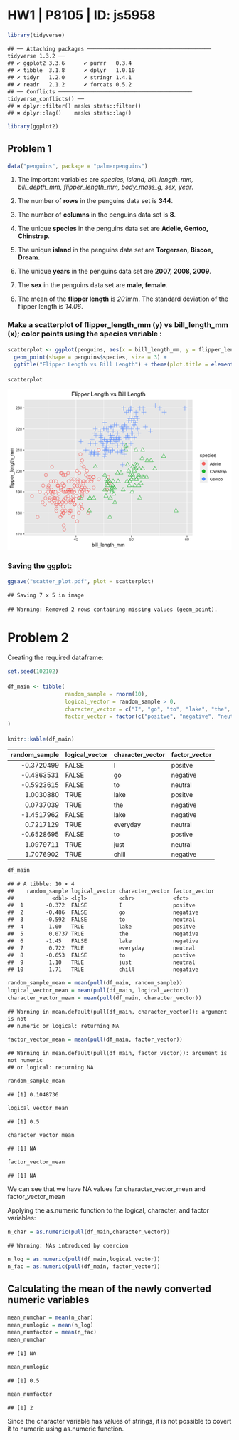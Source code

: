 HW1 \| P8105 \| ID: js5958
================

``` r
library(tidyverse)
```

    ## ── Attaching packages ─────────────────────────────────────── tidyverse 1.3.2 ──
    ## ✔ ggplot2 3.3.6      ✔ purrr   0.3.4 
    ## ✔ tibble  3.1.8      ✔ dplyr   1.0.10
    ## ✔ tidyr   1.2.0      ✔ stringr 1.4.1 
    ## ✔ readr   2.1.2      ✔ forcats 0.5.2 
    ## ── Conflicts ────────────────────────────────────────── tidyverse_conflicts() ──
    ## ✖ dplyr::filter() masks stats::filter()
    ## ✖ dplyr::lag()    masks stats::lag()

``` r
library(ggplot2)
```

## Problem 1

``` r
data("penguins", package = "palmerpenguins")
```

1)  The important variables are *species, island, bill_length_mm,
    bill_depth_mm, flipper_length_mm, body_mass_g, sex, year*.

2)  The number of **rows** in the penguins data set is **344**.

3)  The number of **columns** in the penguins data set is **8**.

4)  The unique **species** in the penguins data set are **Adelie,
    Gentoo, Chinstrap**.

5)  The unique **island** in the penguins data set are **Torgersen,
    Biscoe, Dream**.

6)  The unique **years** in the penguins data set are **2007, 2008,
    2009**.

7)  The **sex** in the penguins data set are **male, female**.

8)  The mean of the **flipper length** is *201*mm. The standard
    deviation of the flipper length is *14.06*.

### Make a scatterplot of flipper_length_mm (y) vs bill_length_mm (x); color points using the species variable :

``` r
scatterplot <- ggplot(penguins, aes(x = bill_length_mm, y = flipper_length_mm, color = species)) +
  geom_point(shape = penguins$species, size = 3) +
  ggtitle("Flipper Length vs Bill Length") + theme(plot.title = element_text(hjust = 0.5))

scatterplot
```

![](hw1_p8105_js5958_files/figure-gfm/Creating%20scatterplot-1.png)<!-- -->

### Saving the ggplot:

``` r
ggsave("scatter_plot.pdf", plot = scatterplot)
```

    ## Saving 7 x 5 in image

    ## Warning: Removed 2 rows containing missing values (geom_point).

# Problem 2

Creating the required dataframe:

``` r
set.seed(102102)

df_main <- tibble(
                  random_sample = rnorm(10),
                  logical_vector = random_sample > 0,
                  character_vector = c("I", "go", "to", "lake", "the", "lake", "everyday", "to","just", "chill"),
                  factor_vector = factor(c("positve", "negative", "neutral", "positve", "negative", "negative", "neutral", "postive", "neutral", "negative")),
)

knitr::kable(df_main)
```

| random_sample | logical_vector | character_vector | factor_vector |
|--------------:|:---------------|:-----------------|:--------------|
|    -0.3720499 | FALSE          | I                | positve       |
|    -0.4863531 | FALSE          | go               | negative      |
|    -0.5923615 | FALSE          | to               | neutral       |
|     1.0030880 | TRUE           | lake             | positve       |
|     0.0737039 | TRUE           | the              | negative      |
|    -1.4517962 | FALSE          | lake             | negative      |
|     0.7217129 | TRUE           | everyday         | neutral       |
|    -0.6528695 | FALSE          | to               | postive       |
|     1.0979711 | TRUE           | just             | neutral       |
|     1.7076902 | TRUE           | chill            | negative      |

``` r
df_main
```

    ## # A tibble: 10 × 4
    ##    random_sample logical_vector character_vector factor_vector
    ##            <dbl> <lgl>          <chr>            <fct>        
    ##  1       -0.372  FALSE          I                positve      
    ##  2       -0.486  FALSE          go               negative     
    ##  3       -0.592  FALSE          to               neutral      
    ##  4        1.00   TRUE           lake             positve      
    ##  5        0.0737 TRUE           the              negative     
    ##  6       -1.45   FALSE          lake             negative     
    ##  7        0.722  TRUE           everyday         neutral      
    ##  8       -0.653  FALSE          to               postive      
    ##  9        1.10   TRUE           just             neutral      
    ## 10        1.71   TRUE           chill            negative

``` r
random_sample_mean = mean(pull(df_main, random_sample))
logical_vector_mean = mean(pull(df_main, logical_vector))
character_vector_mean = mean(pull(df_main, character_vector))
```

    ## Warning in mean.default(pull(df_main, character_vector)): argument is not
    ## numeric or logical: returning NA

``` r
factor_vector_mean = mean(pull(df_main, factor_vector))
```

    ## Warning in mean.default(pull(df_main, factor_vector)): argument is not numeric
    ## or logical: returning NA

``` r
random_sample_mean
```

    ## [1] 0.1048736

``` r
logical_vector_mean
```

    ## [1] 0.5

``` r
character_vector_mean
```

    ## [1] NA

``` r
factor_vector_mean
```

    ## [1] NA

We can see that we have NA values for character_vector_mean and
factor_vector_mean

Applying the as.numeric function to the logical, character, and factor
variables:

``` r
n_char = as.numeric(pull(df_main,character_vector))
```

    ## Warning: NAs introduced by coercion

``` r
n_log = as.numeric(pull(df_main,logical_vector))
n_fac = as.numeric(pull(df_main, factor_vector))
```

## Calculating the mean of the newly converted numeric variables

``` r
mean_numchar = mean(n_char)
mean_numlogic = mean(n_log)
mean_numfactor = mean(n_fac)
mean_numchar
```

    ## [1] NA

``` r
mean_numlogic
```

    ## [1] 0.5

``` r
mean_numfactor
```

    ## [1] 2

Since the character variable has values of strings, it is not possible
to covert it to numeric using as.numeric function.
